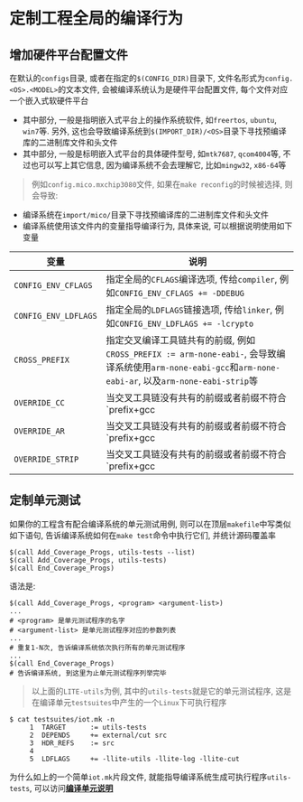 # 定制工程全局的编译行为

## 增加硬件平台配置文件

在默认的`configs`目录, 或者在指定的`$(CONFIG_DIR)`目录下, 文件名形式为`config.<OS>.<MODEL>`的文本文件, 会被编译系统认为是硬件平台配置文件, 每个文件对应一个嵌入式软硬件平台

* 其中<OS>部分, 一般是指明嵌入式平台上的操作系统软件, 如`freertos`, `ubuntu`, `win7`等. 另外, 这也会导致编译系统到`$(IMPORT_DIR)/<OS>`目录下寻找预编译库的二进制库文件和头文件
* 其中<MODEL>部分, 一般是标明嵌入式平台的具体硬件型号, 如`mtk7687`, `qcom4004`等, 不过也可以写上其它信息, 因为编译系统不会去理解它, 比如`mingw32`, `x86-64`等

> 例如`config.mico.mxchip3080`文件, 如果在`make reconfig`的时候被选择, 则会导致:

* 编译系统在`import/mico/`目录下寻找预编译库的二进制库文件和头文件
* 编译系统使用该文件内的变量指导编译行为, 具体来说, 可以根据说明使用如下变量

| 变量                  | 说明                                      |
|-----------------------|-------------------------------------------|
| `CONFIG_ENV_CFLAGS`   | 指定全局的`CFLAGS`编译选项, 传给`compiler`, 例如`CONFIG_ENV_CFLAGS += -DDEBUG` |
| `CONFIG_ENV_LDFLAGS`  | 指定全局的`LDFLAGS`链接选项, 传给`linker`, 例如`CONFIG_ENV_LDFLAGS += -lcrypto` |
| `CROSS_PREFIX`        | 指定交叉编译工具链共有的前缀, 例如`CROSS_PREFIX := arm-none-eabi-`, 会导致编译系统使用`arm-none-eabi-gcc`和`arm-none-eabi-ar`, 以及`arm-none-eabi-strip`等 |
| `OVERRIDE_CC`         | 当交叉工具链没有共有的前缀或者前缀不符合`prefix+gcc|ar|strip`类型时, 例如`armcc`, 可用`OVERRIDE_CC = armcc`单独指定C编译器 |
| `OVERRIDE_AR`         | 当交叉工具链没有共有的前缀或者前缀不符合`prefix+gcc|ar|strip`类型时, 例如`armar`, 可用`OVERRIDE_AR = armar`单独指定库压缩器 |
| `OVERRIDE_STRIP`      | 当交叉工具链没有共有的前缀或者前缀不符合`prefix+gcc|ar|strip`类型时, 例如`armcc`没有对应的strip程序, 可用`OVERRIDE_STRIP = true`单独指定strip程序不执行 |


## 定制单元测试

如果你的工程含有配合编译系统的单元测试用例, 则可以在顶层`makefile`中写类似如下语句, 告诉编译系统如何在`make test`命令中执行它们, 并统计源码覆盖率

    $(call Add_Coverage_Progs, utils-tests --list)
    $(call Add_Coverage_Progs, utils-tests)
    $(call End_Coverage_Progs)

语法是:

    $(call Add_Coverage_Progs, <program> <argument-list>)
    ...
    # <program> 是单元测试程序的名字
    # <argument-list> 是单元测试程序对应的参数列表
    ...
    # 重复1-N次, 告诉编译系统依次执行所有的单元测试程序
    ...
    $(call End_Coverage_Progs)
    # 告诉编译系统, 到这里为止单元测试程序列举完毕

> 以上面的`LITE-utils`为例, 其中的`utils-tests`就是它的单元测试程序, 这是在编译单元`testsuites`中产生的一个`Linux`下可执行程序

    $ cat testsuites/iot.mk -n
         1  TARGET      := utils-tests
         2  DEPENDS     += external/cut src
         3  HDR_REFS    := src
         4
         5  LDFLAGS     += -llite-utils -llite-log -llite-cut

为什么如上的一个简单`iot.mk`片段文件, 就能指导编译系统生成可执行程序`utils-tests`, 可以访问[**编译单元说明**](https://code.aliyun.com/edward.yangx/public-docs/wikis/build/build-system-units)